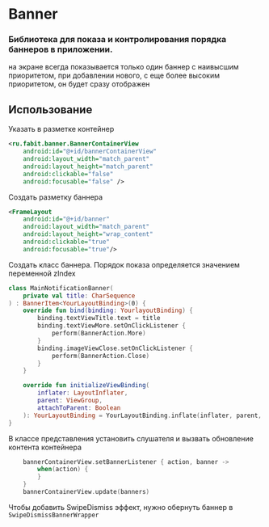 # Banner

### Библиотека для показа и контролирования порядка баннеров в приложении.

на экране всегда показывается только один баннер с наивысшим приоритетом, при добавлении нового, с еще более высоким приоритетом, он будет сразу отображен

## Использование
Указать в разметке контейнер
```xml
<ru.fabit.banner.BannerContainerView
    android:id="@+id/bannerContainerView"
    android:layout_width="match_parent"
    android:layout_height="match_parent"
    android:clickable="false"
    android:focusable="false" />
```
Создать разметку баннера
```xml
<FrameLayout
    android:id="@+id/banner"
    android:layout_width="match_parent"
    android:layout_height="wrap_content"
    android:clickable="true"
    android:focusable="true"/>
```
Создать класс баннера. Порядок показа определяется значением переменной zIndex
```kotlin
class MainNotificationBanner(
    private val title: CharSequence
) : BannerItem<YourLayoutBinding>(0) {
    override fun bind(binding: YourlayoutBinding) {
        binding.textViewTitle.text = title
        binding.textViewMore.setOnClickListener {
            perform(BannerAction.More)
        }
        binding.imageViewClose.setOnClickListener {
            perform(BannerAction.Close)
        }
    }

    override fun initializeViewBinding(
        inflater: LayoutInflater,
        parent: ViewGroup,
        attachToParent: Boolean
    ): YourLayoutBinding = YourLayoutBinding.inflate(inflater, parent, attachToParent)
}
```
В классе представления установить слушателя и вызвать обновление контента контейнера
```kotlin
    bannerContainerView.setBannerListener { action, banner ->
        when(action) {
        }
    }
    bannerContainerView.update(banners)
```
Чтобы добавить SwipeDismiss эффект, нужно обернуть баннер в `SwipeDismissBannerWrapper`